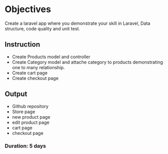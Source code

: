 # Objectives

Create a laravel app where you demonstrate your skill in Laravel, Data structure, code quality and unit test.

## Instruction

- Create Products model and controller
- Create Category model and attache category to products demonstrating one to many relationship.
- Create cart page
- Create checkout page

## Output

- Github repository
- Store page
- new product page
- edit product page
- cart page
- checkout page

### Duration: 5 days
